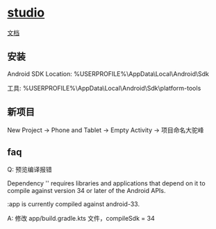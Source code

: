 # [studio](https://developer.android.com/studio)

[文档](https://developer.android.com/studio/intro)

## 安装

Android SDK Location: %USERPROFILE%\AppData\Local\Android\Sdk

工具: %USERPROFILE%\AppData\Local\Android\Sdk\platform-tools

## 新项目

New Project -> Phone and Tablet -> Empty Activity -> 项目命名大驼峰

## faq

Q: 预览编译报错

Dependency '' requires libraries and applications that depend on it to compile against version 34 or later of the Android APIs.

:app is currently compiled against android-33.

A: 修改 app/build.gradle.kts 文件，compileSdk = 34
